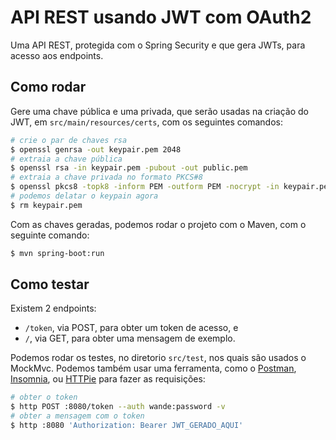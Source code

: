 # API REST usando JWT com OAuth2

Uma API REST, protegida com o Spring Security e que gera JWTs, 
para acesso aos endpoints.

## Como rodar

Gere uma chave pública e uma privada, que serão usadas na criação do JWT, 
em `src/main/resources/certs`, com os seguintes comandos:

```sh
# crie o par de chaves rsa
$ openssl genrsa -out keypair.pem 2048
# extraia a chave pública
$ openssl rsa -in keypair.pem -pubout -out public.pem
# extraia a chave privada no formato PKCS#8
$ openssl pkcs8 -topk8 -inform PEM -outform PEM -nocrypt -in keypair.pem -out private.pem
# podemos delatar o keypain agora
$ rm keypair.pem
```

Com as chaves geradas, podemos rodar o projeto com o Maven, com o seguinte comando:

```sh
$ mvn spring-boot:run
```

## Como testar

Existem 2 endpoints: 
 - `/token`, via POST, para obter um token de acesso, e 
 - `/`, via GET, para obter uma mensagem de exemplo.

Podemos rodar os testes, no diretorio `src/test`, nos quais são usados
o MockMvc. Podemos também usar uma ferramenta, como o 
[Postman](https://www.postman.com), [Insomnia](https://insomnia.rest), 
ou [HTTPie](https://httpie.io) para fazer as requisições:

```sh
# obter o token
$ http POST :8080/token --auth wande:password -v
# obter a mensagem com o token
$ http :8080 'Authorization: Bearer JWT_GERADO_AQUI'
```

